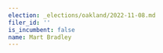 ```yaml
---
election: _elections/oakland/2022-11-08.md
filer_id: ''
is_incumbent: false
name: Mart Bradley
---
```

